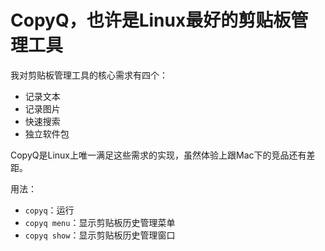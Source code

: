 # CopyQ，也许是Linux最好的剪贴板管理工具


我对剪贴板管理工具的核心需求有四个：

- 记录文本
- 记录图片
- 快速搜索
- 独立软件包

CopyQ是Linux上唯一满足这些需求的实现，虽然体验上跟Mac下的竞品还有差距。

用法：

- `copyq`：运行
- `copyq menu`：显示剪贴板历史管理菜单
- `copyq show`：显示剪贴板历史管理窗口


